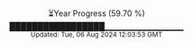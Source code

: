 <p align="center">
⏳Year Progress (59.70 %)<br>
█████████████████▁▁▁▁▁▁▁▁▁▁▁▁▁ <br>
<sub>Updated: Tue, 06 Aug 2024 12:03:53 GMT</sub>
</p>

